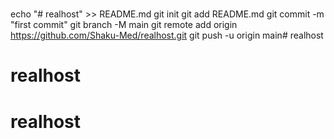 # 
echo "# realhost" >> README.md
git init
git add README.md
git commit -m "first commit"
git branch -M main
git remote add origin https://github.com/Shaku-Med/realhost.git
git push -u origin main# realhost
# realhost
# realhost
